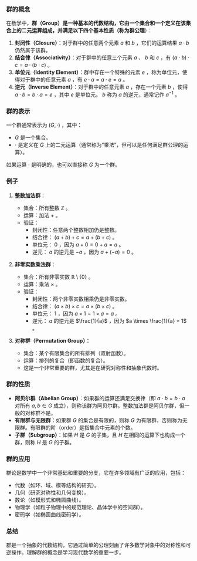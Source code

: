 ### 群的概念

在数学中，**群（Group）**是一种基本的代数结构，它由一个集合和一个定义在该集合上的二元运算组成，并满足以下四个基本性质（称为**群公理**）：

1. **封闭性（Closure）**：对于群中的任意两个元素  $a$  和  $b$ ，它们的运算结果  $a \cdot b$  仍然属于该群。
2. **结合律（Associativity）**：对于群中的任意三个元素  $a$ 、 $b$  和  $c$ ，有  $(a \cdot b) \cdot c = a \cdot (b \cdot c)$ 。
3. **单位元（Identity Element）**：群中存在一个特殊的元素  $e$ ，称为单位元，使得对于群中的任意元素  $a$ ，有  $e \cdot a = a \cdot e = a$ 。
4. **逆元（Inverse Element）**：对于群中的任意元素  $a$ ，存在一个元素  $b$ ，使得  $a \cdot b = b \cdot a = e$ ，其中  $e$  是单位元。 $b$  称为  $a$  的逆元，通常记作  $a^{-1}$ 。

### 群的表示

一个群通常表示为  $(G, \cdot)$ ，其中：
-  $G$  是一个集合。
-  $\cdot$  是定义在  $G$  上的二元运算（通常称为“乘法”，但可以是任何满足群公理的运算）。

如果运算  $\cdot$  是明确的，也可以直接称  $G$  为一个群。

### 例子

1. **整数加法群**：
   - 集合：所有整数  $\mathbb{Z}$ 。
   - 运算：加法  $+$ 。
   - 验证：
     - 封闭性：任意两个整数相加仍是整数。
     - 结合律： $(a + b) + c = a + (b + c)$ 。
     - 单位元： $0$ ，因为  $a + 0 = 0 + a = a$ 。
     - 逆元： $a$  的逆元是  $-a$ ，因为  $a + (-a) = 0$ 。

2. **非零实数乘法群**：
   - 集合：所有非零实数  $\mathbb{R} \setminus \{0\}$ 。
   - 运算：乘法  $\times$ 。
   - 验证：
     - 封闭性：两个非零实数相乘仍是非零实数。
     - 结合律： $(a \times b) \times c = a \times (b \times c)$ 。
     - 单位元： $1$ ，因为  $a \times 1 = 1 \times a = a$ 。
     - 逆元： $a$  的逆元是  $\frac{1}{a}$ ，因为  $a \times \frac{1}{a} = 1$ 。

3. **对称群（Permutation Group）**：
   - 集合：某个有限集合的所有排列（双射函数）。
   - 运算：排列的复合（即函数的复合）。
   - 这是一个非常重要的群，尤其是在研究对称性和抽象代数时。

### 群的性质

- **阿贝尔群（Abelian Group）**：如果群的运算还满足交换律（即  $a \cdot b = b \cdot a$  对所有  $a, b \in G$  成立），则称该群为阿贝尔群。整数加法群是阿贝尔群，但一般的对称群不是。
- **有限群与无限群**：如果群  $G$  的集合是有限的，则称  $G$  为有限群，否则称为无限群。有限群的阶（order）是指集合中元素的个数。
- **子群（Subgroup）**：如果  $H$  是  $G$  的子集，且  $H$  在相同的运算下也构成一个群，则称  $H$  是  $G$  的子群。

### 群的应用

群论是数学中一个非常基础和重要的分支，它在许多领域有广泛的应用，包括：
- 代数（如环、域、模等结构的研究）。
- 几何（研究对称性和几何变换）。
- 数论（如模形式和椭圆曲线）。
- 物理学（如粒子物理中的规范理论、晶体学中的空间群）。
- 密码学（如椭圆曲线密码学）。

### 总结

群是一个抽象的代数结构，它通过简单的公理刻画了许多数学对象中的对称性和可逆操作。理解群的概念是学习现代数学的重要一步。
